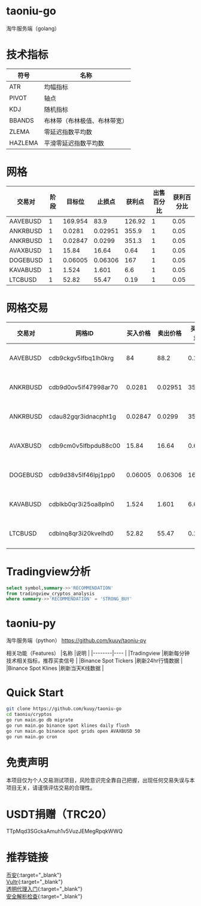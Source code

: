 # taoniu-go
淘牛服务端（golang）

# 技术指标
|符号     |名称                    |
|--------|----                    |
|ATR     |均幅指标                 |
|PIVOT   |轴点                    |
|KDJ     |随机指标                 |
|BBANDS  |布林带（布林极值、布林带宽）|
|ZLEMA   |零延迟指数平均数          |
|HAZLEMA |平滑零延迟指数平均数       |

# 网格

|交易对    |阶段 |目标位    |止损点     |获利点  |出售百分比 |获利百分比 |
|---------|----|---------|-------   |-------|----------|------   |
|AAVEBUSD |1   |169.954  |83.9      |126.92 |1         |0.05     |
|ANKRBUSD |1   |0.0281   |0.02951   |355.9  |1         |0.05     |
|ANKRBUSD |1   |0.02847  |0.0299    |351.3  |1         |0.05     |
|AVAXBUSD |1   |15.84    |16.64     |0.64   |1         |0.05     |
|DOGEBUSD |1   |0.06005  |0.06306   |167    |1         |0.05     | 
|KAVABUSD |1   |1.524    |1.601     |6.6    |1         |0.05     |
|LTCBUSD  |1   |52.82    |55.47     |0.19   |1         |0.05     |

# 网格交易

|交易对    |网格ID                |买入价格  |卖出价格   |买入量 |买出量 |状态   |
|---------|---------------------|---------|----------|------|------|------|
|AAVEBUSD |cdb9ckgv5lfbq1lh0krg |84       |88.2      |0.12  |0.12  |已成交 |
|ANKRBUSD |cdb9d0ov5lf47998ar70 |0.0281   |0.02951   |355.9 |355.9 |待出售 |
|ANKRBUSD |cdau82gqr3idnacpht1g |0.02847  |0.0299    |351.3 |351.3 |待成交 |
|AVAXBUSD |cdb9cm0v5lfbpdu88c00 |15.84    |16.64     |0.64  |0.64  |已出售 |
|DOGEBUSD |cdb9d38v5lf46lpj1pp0 |0.06005  |0.06306   |167   |167   |已出售 |
|KAVABUSD |cdblkb0qr3i25oa8pln0 |1.524    |1.601     |6.6   |6.6   |已出售 |
|LTCBUSD  |cdblnq8qr3i20kvelhd0 |52.82    |55.47     |0.19  |0.19  |已出售 |


# Tradingview分析
```sql
select symbol,summary->>'RECOMMENDATION'
from tradingview_cryptos_analysis
where summary->>'RECOMMENDATION' = 'STRONG_BUY'
```

# taoniu-py
淘牛服务端（python）
https://github.com/kuuy/taoniu-py

相关功能（Features）
|名称     |说明                    |
|--------|----                    |
|Tradingview     |刷新每分钟技术相关指标，推荐买卖信号     |
|Binance Spot Tickers     |刷新24hr行情数据           |
|Binance Spot Klines     |刷新当天K线数据              |

# Quick Start
```bash
git clone https://github.com/kuuy/taoniu-go
cd taoniu/cryptos
go run main.go db migrate
go run main.go binance spot klines daily flush
go run main.go binance spot grids open AVAXBUSD 50
go run main.go cron
```

# 免责声明
本项目仅为个人交易测试项目，风险意识完全靠自己把握，出现任何交易失误与本项目无关，请谨慎评估交易的合理性。

# USDT捐赠（TRC20）
TTpMqd3SGckaAmuh1v5VuzJEMegRpqkWWQ

# 推荐链接
[币安](https://www.binance.com/en/activity/referral-entry/CPA?fromActivityPage=true&ref=CPA_007BCNAZTA){:target="_blank"}  
[Vultr](https://www.vultr.com/?ref=9240160){:target="_blank"}  
[透明代理入门](https://xtls.github.io/document/level-2/transparent_proxy/transparent_proxy.html#%E9%A6%96%E5%85%88-%E6%88%91%E4%BB%AC%E5%85%88%E8%AF%95%E8%AF%95%E5%81%9A%E5%88%B0%E7%AC%AC%E4%B8%80%E9%98%B6%E6%AE%B5){:target="_blank"}  
[安全解析检查](https://dnssec.vs.uni-due.de/){:target="_blank"}  
